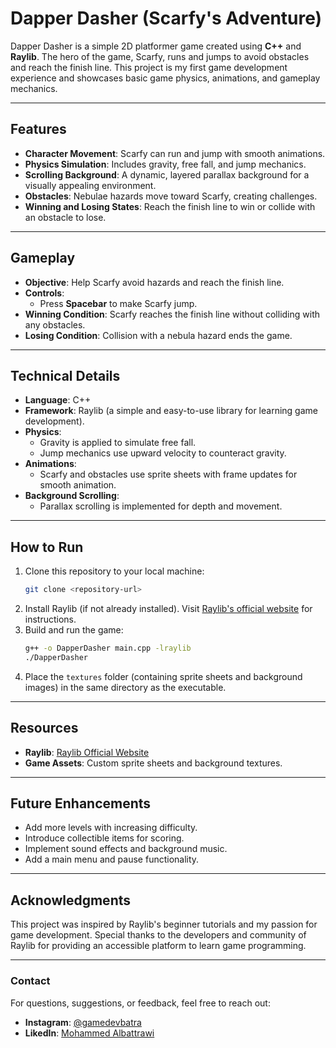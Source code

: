 
# Dapper Dasher (Scarfy's Adventure)

Dapper Dasher is a simple 2D platformer game created using **C++** and **Raylib**. The hero of the game, Scarfy, runs and jumps to avoid obstacles and reach the finish line. This project is my first game development experience and showcases basic game physics, animations, and gameplay mechanics.

---

## Features
- **Character Movement**: Scarfy can run and jump with smooth animations.
- **Physics Simulation**: Includes gravity, free fall, and jump mechanics.
- **Scrolling Background**: A dynamic, layered parallax background for a visually appealing environment.
- **Obstacles**: Nebulae hazards move toward Scarfy, creating challenges.
- **Winning and Losing States**: Reach the finish line to win or collide with an obstacle to lose.

---

## Gameplay
- **Objective**: Help Scarfy avoid hazards and reach the finish line.
- **Controls**:
  - Press **Spacebar** to make Scarfy jump.
- **Winning Condition**: Scarfy reaches the finish line without colliding with any obstacles.
- **Losing Condition**: Collision with a nebula hazard ends the game.

---

## Technical Details
- **Language**: C++
- **Framework**: Raylib (a simple and easy-to-use library for learning game development).
- **Physics**:
  - Gravity is applied to simulate free fall.
  - Jump mechanics use upward velocity to counteract gravity.
- **Animations**:
  - Scarfy and obstacles use sprite sheets with frame updates for smooth animation.
- **Background Scrolling**:
  - Parallax scrolling is implemented for depth and movement.

---

## How to Run
1. Clone this repository to your local machine:
   ```bash
   git clone <repository-url>
   ```
2. Install Raylib (if not already installed). Visit [Raylib's official website](https://www.raylib.com/) for instructions.
3. Build and run the game:
   ```bash
   g++ -o DapperDasher main.cpp -lraylib
   ./DapperDasher
   ```
4. Place the `textures` folder (containing sprite sheets and background images) in the same directory as the executable.

---

## Resources
- **Raylib**: [Raylib Official Website](https://www.raylib.com/)
- **Game Assets**: Custom sprite sheets and background textures.

---

## Future Enhancements
- Add more levels with increasing difficulty.
- Introduce collectible items for scoring.
- Implement sound effects and background music.
- Add a main menu and pause functionality.

---

## Acknowledgments
This project was inspired by Raylib's beginner tutorials and my passion for game development. Special thanks to the developers and community of Raylib for providing an accessible platform to learn game programming.

---

### Contact
For questions, suggestions, or feedback, feel free to reach out:
- **Instagram**: [@gamedevbatra](https://www.instagram.com/gamedevbatra/)
- **LikedIn**: [Mohammed Albattrawi](https://www.linkedin.com/in/mohammedalbatrawi/)

